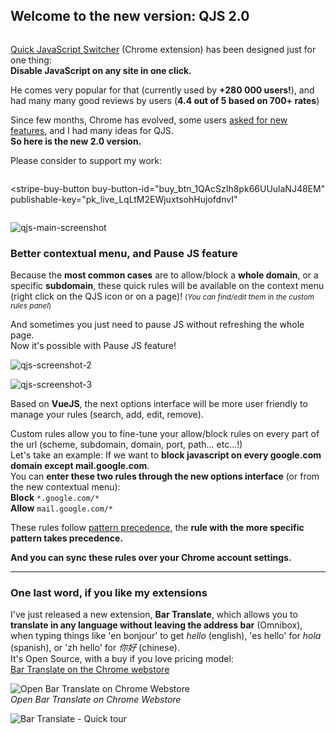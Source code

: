 ## Welcome to the new version: QJS 2.0

<div style="display: flex; flex-wrap: wrap; flex-direction: row;">
  <div style="flex-shrink: 1; flex-grow: 1; width: 50%;" markdown="1">
    
    
  [Quick JavaScript Switcher](https://chrome.google.com/webstore/detail/quick-javascript-switcher/geddoclleiomckbhadiaipdggiiccfje) (Chrome extension) has been designed just for one thing:  
  **Disable JavaScript on any site in one click.**
  
  He comes very popular for that (currently used by **+280 000 users!**), and had many many good reviews by users (**4.4 out of 5 based on 700+ rates**)
  
  Since few months, Chrome has evolved, some users [asked for new features](https://github.com/maximelebreton/quick-javascript-switcher/issues), and I had many ideas for QJS.  
  **So here is the new 2.0 version.**
  
  Please consider to support my work:
  </div>
  
  <div>
  <script async
    src="https://js.stripe.com/v3/buy-button.js">
  </script>
  
  <stripe-buy-button
    buy-button-id="buy_btn_1QAcSzIh8pk66UUulaNJ48EM"
    publishable-key="pk_live_LqLtM2EWjuxtsohHujofdnvI"
  >
  </stripe-buy-button>
  </div>
</div>



![qjs-main-screenshot](https://github.com/user-attachments/assets/ed240480-a3a2-4d85-b467-140f95ab1a6a)


### Better contextual menu, and Pause JS feature
Because the **most common cases** are to allow/block a **whole domain**, or a specific **subdomain**, these quick rules will be available on the context menu (right click on the QJS icon or on a page)! <small>(*You can find/edit them in the custom rules panel*)</small>

And sometimes you just need to pause JS without refreshing the whole page.  
Now it's possible with Pause JS feature!

![qjs-screenshot-2](https://github.com/user-attachments/assets/85c4e332-ef39-4a2c-8e18-87af1c1525ee)






![qjs-screenshot-3](https://github.com/user-attachments/assets/eedcd24f-a072-41f2-9bfe-36bcdf8b4115)

Based on **VueJS**, the next options interface will be more user friendly to manage your rules (search, add, edit, remove).  

Custom rules allow you to fine-tune your allow/block rules on every part of the url (scheme, subdomain, domain, port, path... etc...!)  
Let's take an example: If we want to **block javascript on every google.com domain except mail.google.com**.  
You can **enter these two rules through the new options interface** (or from the new contextual menu):  
**Block** `*.google.com/*`  
**Allow** `mail.google.com/*`

These rules follow [pattern precedence](https://developer.chrome.com/extensions/contentSettings#pattern-precedence), the **rule with the more specific pattern takes precedence.** 

**And you can sync these rules over your Chrome account settings.**



_________________________________________




### One last word, if you like my extensions

I've just released a new extension, **Bar Translate**, which allows you to **translate in any language without leaving the address bar** (Omnibox), when typing things like 'en bonjour' to get _hello_ (english), 'es hello' for _hola_ (spanish), or 'zh hello' for _你好_ (chinese).  
It's Open Source, with a buy if you love pricing model:  
[Bar Translate on the Chrome webstore](https://chrome.google.com/webstore/detail/bar-translate/inigdjcpofmlcigjhhiigigihmookhcp)

![Open Bar Translate on Chrome Webstore](https://i.kickstarter.com/assets/023/635/058/cb67ce6ee08e9831efba70c8f4808eff_original.png?fit=scale-down&origin=ugc&width=680&sig=4dnoBRf3xajuUagxxwDT9cZSJcUwy4hls0JTshkqaeY%3D)  
*Open Bar Translate on Chrome Webstore*

![Bar Translate - Quick tour](https://i.kickstarter.com/assets/023/629/157/ab9bbf7ee33a0c143d722b361aa6afd4_original.gif?fit=scale-down&origin=ugc&q=92&width=680&sig=7f6b7DvBqPjM%2FBFXDkA%2FoXNP3x3baEMpWz59Glq2RLo%3D)


